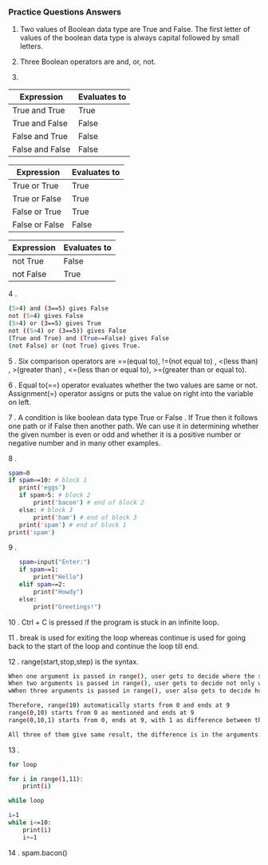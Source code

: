 ### Practice Questions Answers

1. Two values of Boolean data type are True and False. The first letter of values of the boolean data type is always capital followed by small letters.

2. Three Boolean operators are and, or, not.

3. 
 | Expression | Evaluates to |
 | ---------- | ------------ |
 | True and True | True |
 | True and False | False |
 | False and True | False |
 | False and False | False |

 | Expression | Evaluates to |
 | ---------- | ------------ |
 | True or True | True |
 | True or False | True |
 | False or True | True |
 | False or False | False |

 | Expression | Evaluates to |
 | ---------- | ------------ |
 | not True | False |
 | not False | True |


4 . 
 ```bash
(5>4) and (3==5) gives False 
not (5>4) gives False 
(5>4) or (3==5) gives True 
not ((5>4) or (3==5)) gives False 
(True and True) and (True==False) gives False 
(not False) or (not True) gives True.
  ```
 5 . Six comparison operators are ==(equal to), !=(not equal to) , <(less than) , >(greater than) , <=(less than or equal to), >=(greater than or equal to).
 
 6 . Equal to(==) operator evaluates whether the two values are same or not.
    Assignment(=)  operator assigns or puts the value on right into the variable on left.
 
 7 . A condition is like boolean data type True or False . If True then it follows one path or if False then another path. We can use it in determining whether the given number is even or odd and whether it is a positive number or negative number and in many other examples.
 
 8 . 
 ``` bash
spam=0
if spam==10: # block 1 
    print('eggs')
    if spam>5: # block 2
        print('bacon') # end of block 2
    else: # block 3
        print('ham') # end of block 3
    print('spam') # end of block 1
print('spam')
 ```
 
 9 . 
 ``` bash
    spam=input("Enter:")
    if spam==1:
        print("Hello")
    elif spam==2:
        print("Howdy")
    else:
        print("Greetings!")
 ```
10 . Ctrl + C is pressed if the program is stuck in an infinite loop.

11 . break is used for exiting the loop whereas continue is used for going back to the start of the loop and continue the loop till end.

12 . range(start,stop,step) is the syntax.
``` bash
When one argument is passed in range(), user gets to decide where the series of number stops.
When two arguments is passed in range(), user gets to decide not only where the series of numbers stops but also where it starts.
wWhen three arguments is passed in range(), user also gets to decide how big the difference will be between one number and the next apart form start and stop.

Therefore, range(10) automatically starts from 0 and ends at 9
range(0,10) starts from 0 as mentioned and ends at 9
range(0,10,1) starts from 0, ends at 9, with 1 as difference between the numbers.

All three of them give same result, the difference is in the arguments.
```

13 . 
``` bash
for loop

for i in range(1,11):
    print(i)

while loop

i=1
while i<=10:
    print(i)
    i+=1
```

14 . spam.bacon() 
